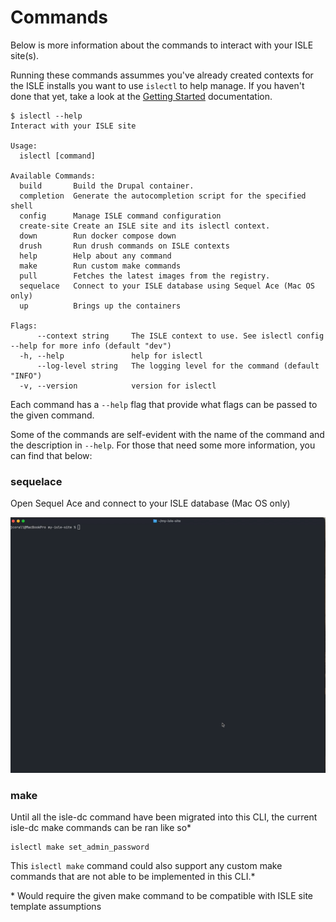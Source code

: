 # Commands

Below is more information about the commands to interact with your ISLE site(s).

Running these commands assummes you've already created contexts for the ISLE installs you want to use `islectl` to help manage. If you haven't done that yet, take a look at the [Getting Started](./install/) documentation.

```
$ islectl --help
Interact with your ISLE site

Usage:
  islectl [command]

Available Commands:
  build       Build the Drupal container.
  completion  Generate the autocompletion script for the specified shell
  config      Manage ISLE command configuration
  create-site Create an ISLE site and its islectl context.
  down        Run docker compose down
  drush       Run drush commands on ISLE contexts
  help        Help about any command
  make        Run custom make commands
  pull        Fetches the latest images from the registry.
  sequelace   Connect to your ISLE database using Sequel Ace (Mac OS only)
  up          Brings up the containers

Flags:
      --context string     The ISLE context to use. See islectl config --help for more info (default "dev")
  -h, --help               help for islectl
      --log-level string   The logging level for the command (default "INFO")
  -v, --version            version for islectl
```

Each command has a `--help` flag that provide what flags can be passed to the given command.

Some of the commands are self-evident with the name of the command and the description in `--help`. For those that need some more information, you can find that below:

### sequelace

Open Sequel Ace and connect to your ISLE database (Mac OS only)

![sequelace command screencast](./assets/img/sequelace.gif)


### make

Until all the isle-dc command have been migrated into this CLI, the current isle-dc make commands can be ran like so*

```
islectl make set_admin_password
```

This `islectl make` command could also support any custom make commands that are not able to be implemented in this CLI.*

\* Would require the given make command to be compatible with ISLE site template assumptions
